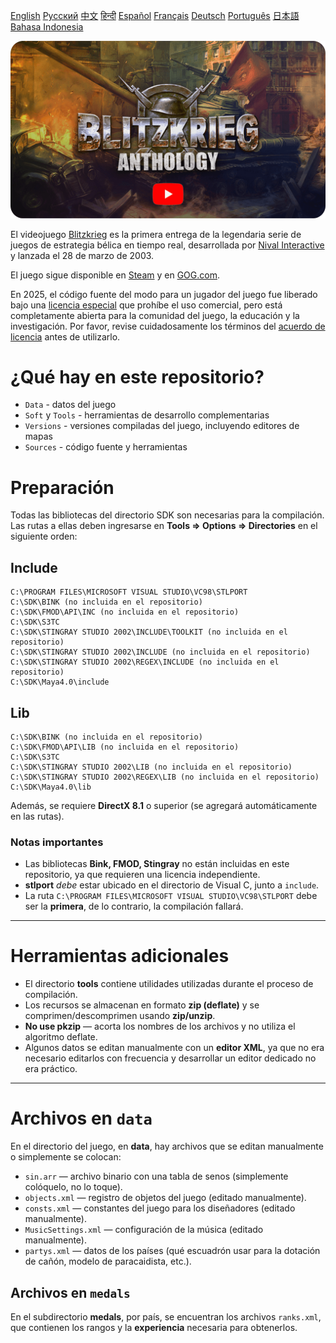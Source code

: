 [English](README.md)        [Русский](README_Russian.md)        [中文](README_Chinese.md)        [हिन्दी](README_Hindi.md)        [Español](README_Spanish.md)        [Français](README_French.md)        [Deutsch](README_German.md)        [Português](README_Portuguese.md)        [日本語](README_Japanese.md)        [Bahasa Indonesia](README_Indonesian.md)

[![Tráiler de Blitzkrieg](Blitzkrieg.png)](https://www.youtube.com/watch?v=zNxMvTcsJbk)

El videojuego [Blitzkrieg](https://wikipedia.org/wiki/Blitzkrieg_(video_game)) es la primera entrega de la legendaria serie de juegos de estrategia bélica en tiempo real, desarrollada por [Nival Interactive](http://nival.com/) y lanzada el 28 de marzo de 2003.

El juego sigue disponible en [Steam](https://store.steampowered.com/app/313480/Blitzkrieg_Anthology/) y en [GOG.com](https://www.gog.com/en/game/blitzkrieg_anthology).

En 2025, el código fuente del modo para un jugador del juego fue liberado bajo una [licencia especial](LICENSE.md) que prohíbe el uso comercial, pero está completamente abierta para la comunidad del juego, la educación y la investigación. 
Por favor, revise cuidadosamente los términos del [acuerdo de licencia](LICENSE.md) antes de utilizarlo.

# ¿Qué hay en este repositorio?
- `Data` - datos del juego
- `Soft` y `Tools` - herramientas de desarrollo complementarias
- `Versions` - versiones compiladas del juego, incluyendo editores de mapas
- `Sources` - código fuente y herramientas

# Preparación

Todas las bibliotecas del directorio SDK son necesarias para la compilación. Las rutas a ellas deben ingresarse en **Tools => Options => Directories** en el siguiente orden:

## Include
```
C:\PROGRAM FILES\MICROSOFT VISUAL STUDIO\VC98\STLPORT
C:\SDK\BINK (no incluida en el repositorio)
C:\SDK\FMOD\API\INC (no incluida en el repositorio)
C:\SDK\S3TC
C:\SDK\STINGRAY STUDIO 2002\INCLUDE\TOOLKIT (no incluida en el repositorio)
C:\SDK\STINGRAY STUDIO 2002\INCLUDE (no incluida en el repositorio)
C:\SDK\STINGRAY STUDIO 2002\REGEX\INCLUDE (no incluida en el repositorio)
C:\SDK\Maya4.0\include
```

## Lib
```
C:\SDK\BINK (no incluida en el repositorio)
C:\SDK\FMOD\API\LIB (no incluida en el repositorio)
C:\SDK\S3TC
C:\SDK\STINGRAY STUDIO 2002\LIB (no incluida en el repositorio)
C:\SDK\STINGRAY STUDIO 2002\REGEX\LIB (no incluida en el repositorio)
C:\SDK\Maya4.0\lib
```

Además, se requiere **DirectX 8.1** o superior (se agregará automáticamente en las rutas).

### Notas importantes

- Las bibliotecas **Bink, FMOD, Stingray** no están incluidas en este repositorio, ya que requieren una licencia independiente.
- **stlport** *debe* estar ubicado en el directorio de Visual C, junto a `include`.
- La ruta `C:\PROGRAM FILES\MICROSOFT VISUAL STUDIO\VC98\STLPORT` debe ser la **primera**, de lo contrario, la compilación fallará.

---

# Herramientas adicionales

- El directorio **tools** contiene utilidades utilizadas durante el proceso de compilación.
- Los recursos se almacenan en formato **zip (deflate)** y se comprimen/descomprimen usando **zip/unzip**.
- **No use pkzip** — acorta los nombres de los archivos y no utiliza el algoritmo deflate.
- Algunos datos se editan manualmente con un **editor XML**, ya que no era necesario editarlos con frecuencia y desarrollar un editor dedicado no era práctico.

---

# Archivos en `data`

En el directorio del juego, en **data**, hay archivos que se editan manualmente o simplemente se colocan:

- `sin.arr` — archivo binario con una tabla de senos (simplemente colóquelo, no lo toque).
- `objects.xml` — registro de objetos del juego (editado manualmente).
- `consts.xml` — constantes del juego para los diseñadores (editado manualmente).
- `MusicSettings.xml` — configuración de la música (editado manualmente).
- `partys.xml` — datos de los países (qué escuadrón usar para la dotación de cañón, modelo de paracaidista, etc.).

## Archivos en `medals`

En el subdirectorio **medals**, por país, se encuentran los archivos `ranks.xml`, que contienen los rangos y la **experiencia** necesaria para obtenerlos.
